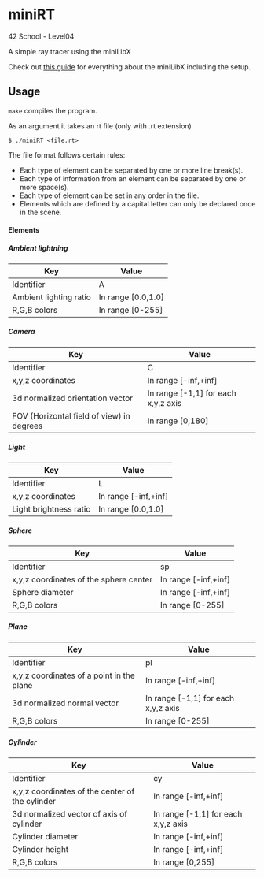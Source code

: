 # miniRT
42 School - Level04

A simple ray tracer using the miniLibX

Check out [this guide](https://harm-smits.github.io/42docs/libs/minilibx) for everything about the miniLibX including the setup.

## Usage

`make` compiles the program.

As an argument it takes an rt file (only with .rt extension)
```
$ ./miniRT <file.rt>
```

The file format follows certain rules:
+ Each type of element can be separated by one or more line break(s).
+ Each type of information from an element can be separated by one or more space(s).
+ Each type of element can be set in any order in the file.
+ Elements which are defined by a capital letter can only be declared once in the scene.

#### Elements

##### Ambient lightning

Key | Value
--- | ---
Identifier | A
Ambient lighting ratio | In range [0.0,1.0]
R,G,B colors | In range [0-255]

##### Camera

Key | Value
--- | ---
Identifier | C
x,y,z coordinates | In range [-inf,+inf]
3d normalized orientation vector | In range [-1,1] for each x,y,z axis
FOV (Horizontal field of view) in degrees | In range [0,180]

##### Light

Key | Value
--- | ---
Identifier | L
x,y,z coordinates | In range [-inf,+inf]
Light brightness ratio | In range [0.0,1.0]

##### Sphere

Key | Value
--- | ---
Identifier | sp
x,y,z coordinates of the sphere center | In range [-inf,+inf]
Sphere diameter | In range [-inf,+inf]
R,G,B colors | In range [0-255]

##### Plane

Key | Value
--- | ---
Identifier | pl
x,y,z coordinates of a point in the plane | In range [-inf,+inf]
3d normalized normal vector | In range [-1,1] for each x,y,z axis
R,G,B colors | In range [0-255]

##### Cylinder

Key | Value
--- | ---
Identifier | cy
x,y,z coordinates of the center of the cylinder | In range [-inf,+inf]
3d normalized vector of axis of cylinder | In range [-1,1] for each x,y,z axis
Cylinder diameter | In range [-inf,+inf]
Cylinder height | In range [-inf,+inf]
R,G,B colors | In range [0,255]
